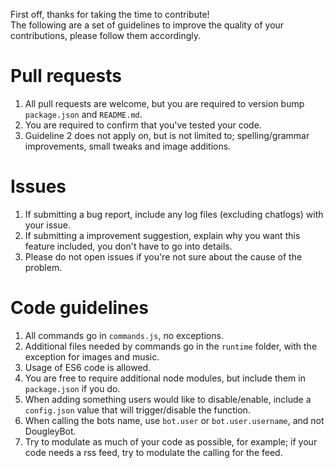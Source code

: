 First off, thanks for taking the time to contribute!  
The following are a set of guidelines to improve the quality of your contributions, please follow them accordingly.  

# Pull requests   
1. All pull requests are welcome, but you are required to version bump `package.json` and `README.md`.     
2. You are required to confirm that you've tested your code.  
3. Guideline 2 does not apply on, but is not limited to; spelling/grammar improvements, small tweaks and image additions.  

# Issues  
1. If submitting a bug report, include any log files (excluding chatlogs) with your issue.  
2. If submitting a improvement suggestion, explain why you want this feature included, you don't have to go into details.  
3. Please do not open issues if you're not sure about the cause of the problem.

# Code guidelines
1. All commands go in `commands.js`, no exceptions.
2. Additional files needed by commands go in the `runtime` folder, with the exception for images and music.
3. Usage of ES6 code is allowed.
4. You are free to require additional node modules, but include them in `package.json` if you do.
5. When adding something users would like to disable/enable, include a `config.json` value that will trigger/disable the function.
6. When calling the bots name, use `bot.user` or `bot.user.username`, and not DougleyBot.
7. Try to modulate as much of your code as possible, for example; if your code needs a rss feed, try to modulate the calling for the feed.
